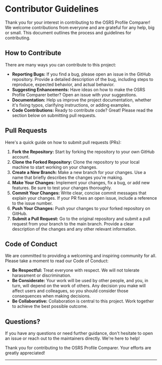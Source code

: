 # Contributor Guidelines

Thank you for your interest in contributing to the OSRS Profile Comparer! We welcome contributions from everyone and are grateful for any help, big or small. This document outlines the process and guidelines for contributing.

## How to Contribute

There are many ways you can contribute to this project:

- **Reporting Bugs:** If you find a bug, please open an issue in the GitHub repository. Provide a detailed description of the bug, including steps to reproduce, expected behavior, and actual behavior.
- **Suggesting Enhancements:** Have ideas on how to make the OSRS Profile Comparer better? Open an issue with your suggestions.
- **Documentation:** Help us improve the project documentation, whether it's fixing typos, clarifying instructions, or adding examples.
- **Code Contributions:** Ready to contribute code? Great! Please read the section below on submitting pull requests.

## Pull Requests

Here's a quick guide on how to submit pull requests (PRs):

1. **Fork the Repository:** Start by forking the repository to your own GitHub account.
2. **Clone the Forked Repository:** Clone the repository to your local machine to start working on your changes.
3. **Create a New Branch:** Make a new branch for your changes. Use a name that briefly describes the changes you're making.
4. **Make Your Changes:** Implement your changes, fix a bug, or add new features. Be sure to test your changes thoroughly.
5. **Commit Your Changes:** Write clear, concise commit messages that explain your changes. If your PR fixes an open issue, include a reference to the issue number.
6. **Push Your Changes:** Push your changes to your forked repository on GitHub.
7. **Submit a Pull Request:** Go to the original repository and submit a pull request from your branch to the main branch. Provide a clear description of the changes and any other relevant information.

## Code of Conduct

We are committed to providing a welcoming and inspiring community for all. Please take a moment to read our Code of Conduct:

- **Be Respectful:** Treat everyone with respect. We will not tolerate harassment or discrimination.
- **Be Considerate:** Your work will be used by other people, and you, in turn, will depend on the work of others. Any decision you make will affect users and colleagues, so you should consider those consequences when making decisions.
- **Be Collaborative:** Collaboration is central to this project. Work together to achieve the best possible outcome.

## Questions?

If you have any questions or need further guidance, don't hesitate to open an issue or reach out to the maintainers directly. We're here to help!

Thank you for contributing to the OSRS Profile Comparer. Your efforts are greatly appreciated!

---
